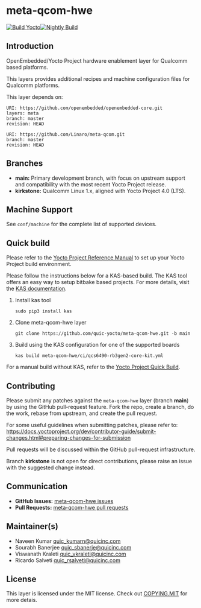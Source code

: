 # meta-qcom-hwe

[![Build Yocto](https://github.com/quic-yocto/meta-qcom-hwe/actions/workflows/build-yocto.yml/badge.svg?event=push)](https://github.com/quic-yocto/meta-qcom-hwe/actions/workflows/build-yocto.yml)[![Nightly Build](https://github.com/quic-yocto/meta-qcom-hwe/actions/workflows/nightly-build.yml/badge.svg)](https://github.com/quic-yocto/meta-qcom-hwe/actions/workflows/nightly-build.yml)

## Introduction

OpenEmbedded/Yocto Project hardware enablement layer for Qualcomm based platforms.

This layers provides additional recipes and machine configuration files for Qualcomm platforms.

This layer depends on:

```
URI: https://github.com/openembedded/openembedded-core.git
layers: meta
branch: master
revision: HEAD

URI: https://github.com/Linaro/meta-qcom.git
branch: master
revision: HEAD
```

## Branches

- **main:** Primary development branch, with focus on upstream support and compatibility with the most recent Yocto Project release.
- **kirkstone:** Qualcomm Linux 1.x, aligned with Yocto Project 4.0 (LTS).

## Machine Support

See `conf/machine` for the complete list of supported devices.

## Quick build
Please refer to the [Yocto Project Reference Manual](https://docs.yoctoproject.org/ref-manual/system-requirements.html) to set up your Yocto Project build environment.

Please follow the instructions below for a KAS-based build. The KAS tool offers an easy way to setup bitbake based projects. For more details, visit the [KAS documentation](https://kas.readthedocs.io/en/latest/index.html).

1. Install kas tool
	```
	sudo pip3 install kas
	```
2. Clone meta-qcom-hwe layer
	```
	git clone https://github.com/quic-yocto/meta-qcom-hwe.git -b main
	```
3. Build using the KAS configuration for one of the supported boards
	```
	kas build meta-qcom-hwe/ci/qcs6490-rb3gen2-core-kit.yml
	```
For a manual build without KAS, refer to the [Yocto Project Quick Build](https://docs.yoctoproject.org/brief-yoctoprojectqs/index.html).

## Contributing

Please submit any patches against the `meta-qcom-hwe` layer (branch **main**) by using the GitHub pull-request feature. Fork the repo, create a branch, do the work, rebase from upstream, and create the pull request.

For some useful guidelines when submitting patches, please refer to:
https://docs.yoctoproject.org/dev/contributor-guide/submit-changes.html#preparing-changes-for-submission

Pull requests will be discussed within the GitHub pull-request infrastructure.

Branch **kirkstone** is not open for direct contributions, please raise an issue with the suggested change instead.

## Communication

- **GitHub Issues:** [meta-qcom-hwe issues](https://github.com/quic-yocto/meta-qcom-hwe/issues)
- **Pull Requests:** [meta-qcom-hwe pull requests](https://github.com/quic-yocto/meta-qcom-hwe/pulls)

## Maintainer(s)

* Naveen Kumar <quic_kumarn@quicinc.com>
* Sourabh Banerjee <quic_sbanerje@quicinc.com>
* Viswanath Kraleti <quic_vkraleti@quicinc.com>
* Ricardo Salveti <quic_rsalveti@quicinc.com>

## License

This layer is licensed under the MIT license. Check out [COPYING.MIT](COPYING.MIT) for more detais.
